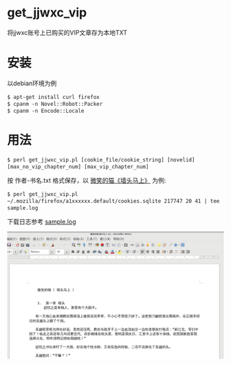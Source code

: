 # get_jjwxc_vip
将jjwxc账号上已购买的VIP文章存为本地TXT

# 安装

以debian环境为例

    $ apt-get install curl firefox
    $ cpanm -n Novel::Robot::Packer
    $ cpanm -n Encode::Locale

# 用法

    $ perl get_jjwxc_vip.pl [cookie_file/cookie_string] [novelid] [max_no_vip_chapter_num] [max_vip_chapter_num]

按 作者-书名.txt 格式保存，以 [微笑的猫《墙头马上》](http://m.jjwxc.net/book2/217747?more=0&whole=1) 为例:
    
    $ perl get_jjwxc_vip.pl ~/.mozilla/firefox/a1xxxxxx.default/cookies.sqlite 217747 20 41 | tee sample.log

下载日志参考 [sample.log](sample.log)

![sample](sample.png)
